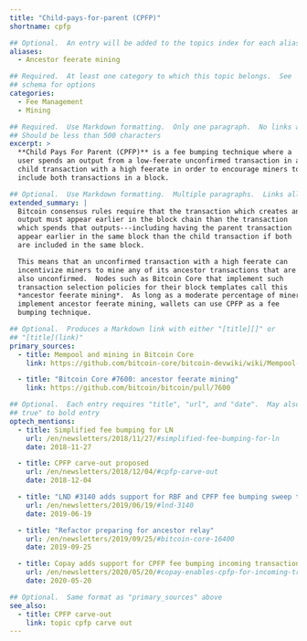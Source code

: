 ```yaml
---
title: "Child-pays-for-parent (CPFP)"
shortname: cpfp

## Optional.  An entry will be added to the topics index for each alias
aliases:
  - Ancestor feerate mining

## Required.  At least one category to which this topic belongs.  See
## schema for options
categories:
  - Fee Management
  - Mining

## Required.  Use Markdown formatting.  Only one paragraph.  No links allowed.
## Should be less than 500 characters
excerpt: >
  **Child Pays For Parent (CPFP)** is a fee bumping technique where a
  user spends an output from a low-feerate unconfirmed transaction in a
  child transaction with a high feerate in order to encourage miners to
  include both transactions in a block.

## Optional.  Use Markdown formatting.  Multiple paragraphs.  Links allowed.
extended_summary: |
  Bitcoin consensus rules require that the transaction which creates an
  output must appear earlier in the block chain than the transaction
  which spends that outputs---including having the parent transaction
  appear earlier in the same block than the child transaction if both
  are included in the same block.

  This means that an unconfirmed transaction with a high feerate can
  incentivize miners to mine any of its ancestor transactions that are
  also unconfirmed.  Nodes such as Bitcoin Core that implement such
  transaction selection policies for their block templates call this
  *ancestor feerate mining*.  As long as a moderate percentage of miners
  implement ancestor feerate mining, wallets can use CPFP as a fee
  bumping technique.

## Optional.  Produces a Markdown link with either "[title][]" or
## "[title](link)"
primary_sources:
  - title: Mempool and mining in Bitcoin Core
    link: https://github.com/bitcoin-core/bitcoin-devwiki/wiki/Mempool-and-mining

  - title: "Bitcoin Core #7600: ancestor feerate mining"
    link: https://github.com/bitcoin/bitcoin/pull/7600

## Optional.  Each entry requires "title", "url", and "date".  May also use "feature:
## true" to bold entry
optech_mentions:
  - title: Simplified fee bumping for LN
    url: /en/newsletters/2018/11/27/#simplified-fee-bumping-for-ln
    date: 2018-11-27

  - title: CPFP carve-out proposed
    url: /en/newsletters/2018/12/04/#cpfp-carve-out
    date: 2018-12-04

  - title: "LND #3140 adds support for RBF and CPFP fee bumping sweep transactions"
    url: /en/newsletters/2019/06/19/#lnd-3140
    date: 2019-06-19

  - title: "Refactor preparing for ancestor relay"
    url: /en/newsletters/2019/09/25/#bitcoin-core-16400
    date: 2019-09-25

  - title: Copay adds support for CPFP fee bumping incoming transactions
    url: /en/newsletters/2020/05/20/#copay-enables-cpfp-for-incoming-transactions
    date: 2020-05-20

## Optional.  Same format as "primary_sources" above
see_also:
  - title: CPFP carve-out
    link: topic cpfp carve out
---
```

